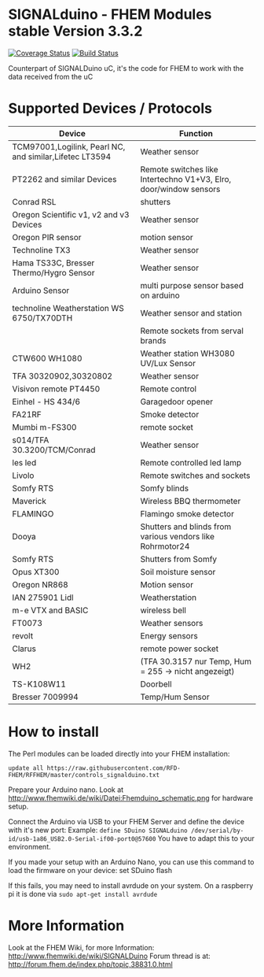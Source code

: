 SIGNALduino - FHEM Modules stable Version 3.3.2
======
[![Coverage Status](https://coveralls.io/repos/github/RFD-FHEM/RFFHEM/badge.svg?branch=dev-r33-travis-update)](https://coveralls.io/github/RFD-FHEM/RFFHEM?branch=dev-r33-travis-update) [![Build Status](https://travis-ci.org/RFD-FHEM/RFFHEM.svg?branch=dev-r33-travis-update)](https://travis-ci.org/RFD-FHEM/RFFHEM)

Counterpart of SIGNALDuino uC, it's the code for FHEM to work with the data received from the uC


Supported Devices / Protocols
======

|Device | Function|
| ------------- | ----------- |
|TCM97001,Logilink, Pearl NC, and similar,Lifetec LT3594 | Weather sensor
|PT2262 and similar Devices | Remote switches like Intertechno V1+V3, Elro, door/window sensors|
|Conrad RSL | shutters |
|Oregon Scientific v1, v2 and v3 Devices | Weather sensor |
|Oregon PIR sensor | motion sensor |
|Technoline TX3  | Weather sensor |
|Hama TS33C, Bresser Thermo/Hygro Sensor  | Weather sensor |
|Arduino Sensor | multi purpose sensor based on arduino |
|technoline Weatherstation WS 6750/TX70DTH| Weather sensor and station |
||Remote sockets from serval brands|
|CTW600 WH1080 | Weather station WH3080 UV/Lux Sensor |
|TFA 30320902,30320802  | Weather sensor |
|Visivon remote PT4450  | Remote control |
|Einhel - HS 434/6 | Garagedoor opener |
|FA21RF | Smoke detector | 
|Mumbi m-FS300 | remote socket |
|s014/TFA 30.3200/TCM/Conrad | Weather sensor |
|les led  | Remote controlled led lamp |
|Livolo | Remote switches and sockets  |
|Somfy RTS | Somfy blinds |
|Maverick | Wireless BBQ thermometer |
|FLAMINGO | Flamingo smoke detector |
|Dooya | Shutters and blinds from various vendors like Rohrmotor24  |
|Somfy RTS | Shutters from Somfy|
|Opus XT300 | Soil moisture sensor |
|Oregon NR868 | Motion sensor |
|IAN 275901 Lidl | Weatherstation |
|m-e VTX and BASIC | wireless bell |
|FT0073 | Weather sensors|
|revolt | Energy sensors|
|Clarus | remote power socket|
|WH2 | (TFA 30.3157 nur Temp, Hum = 255 -> nicht angezeigt)|#
|TS-K108W11 | Doorbell |
|Bresser 7009994| Temp/Hum Sensor |

How to install
======
The Perl modules can be loaded directly into your FHEM installation:

```update all https://raw.githubusercontent.com/RFD-FHEM/RFFHEM/master/controls_signalduino.txt```

Prepare your Arduino nano. Look at http://www.fhemwiki.de/wiki/Datei:Fhemduino_schematic.png
for hardware setup.


Connect the Arduino via USB to your FHEM Server and define the device with it's new port:
Example: ```define SDuino SIGNALduino /dev/serial/by-id/usb-1a86_USB2.0-Serial-if00-port0@57600```
You have to adapt this to your environment.

If you made your setup with an Arduino Nano, you can use this command to load the firmware on your device:
set SDuino flash

If this fails, you may need to install avrdude on your system.
On a raspberry pi it is done via ```sudo apt-get install avrdude```

More Information
=====
Look at the FHEM Wiki, for more Information: http://www.fhemwiki.de/wiki/SIGNALDuino
Forum thread is at: http://forum.fhem.de/index.php/topic,38831.0.html

